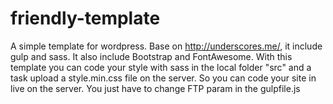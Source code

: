 # friendly-template
A simple template for wordpress. 
Base on http://underscores.me/, it include gulp and sass. It also include Bootstrap and FontAwesome. 
With this template you can code your style with sass in the local folder "src" and a task upload a style.min.css file on the server. 
So you can code your site in live on the server.
You just have to change FTP param in the gulpfile.js
